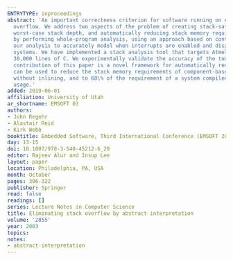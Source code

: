 ```yaml
---
ENTRYTYPE: inproceedings
abstract: 'An important correctness criterion for software running on embedded microcontrollers is stack safety: a guarantee that the call stack does not
  overflow. We address two aspects of the problem of creating stack-safe embedded software that also makes efficient use of memory: statically bounding
  worst-case stack depth, and automatically reducing stack memory requirements. Our first contribution is a method for statically guaranteeing stack safety
  by performing whole-program analysis, using an approach based on context-sensitive abstract interpretation of machine code. Abstract interpretation permits
  our analysis to accurately model when interrupts are enabled and disabled, which is essential for accurately bounding the stack depth of typical embedded
  systems. We have implemented a stack analysis tool that targets Atmel AVR microcontrollers, and tested it on embedded applications compiled from up to
  30,000 lines of C. We experimentally validate the accuracy of the tool, which runs in a few seconds on the largest programs that we tested. The second
  contribution of this paper is a novel framework for automatically reducing stack memory requirements. We show that goal-directed global function inlining
  can be used to reduce the stack memory requirements of component-based embedded software, on average, to 40\% of the requirement of a system compiled
  without inlining, and to 68\% of the requirement of a system compiled with aggressive whole-program inlining that is not directed towards reducing stack
  usage.'
added: 2019-06-01
affiliation: University of Utah
ar_shortname: EMSOFT 03
authors:
- John Regehr
- Alastair Reid
- Kirk Webb
booktitle: Embedded Software, Third International Conference (EMSOFT 2003)
day: 13-15
doi: 10.1007/978-3-540-45212-6_20
editor: Rajeev Alur and Insup Lee
layout: paper
location: Philadelphia, PA, USA
month: October
pages: 306-322
publisher: Springer
read: false
readings: []
series: Lecture Notes in Computer Science
title: Eliminating stack overflow by abstract interpretation
volume: '2855'
year: 2003
topics:
notes:
- abstract-interpretation
---
```

